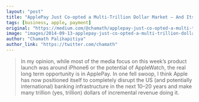 ```yaml
---
layout: "post"
title: "ApplePay Just Co-opted a Multi-Trillion Dollar Market — And Its Awesome!"
tags: [business, apple, payment]
original: "https://medium.com/@chamath/applepay-just-co-opted-a-multi-trillion-dollar-market-and-its-awesome-6d0635358547"
image: "images/2014-09-13-applepay-just-co-opted-a-multi-trillion-dollar-marketand-its-awesome/promo_tile_applepay_large_2x.jpg"
author: "Chamath Palihapitiya"
author_link: "https://twitter.com/chamath"
---
```


<blockquote>In my opinion, while most of the media focus on this week’s product launch was around iPhone6 or the potential of AppleWatch, the real long term opportunity is in ApplePay. In one fell swoop, I think Apple has now positioned itself to completely disrupt the US (and potentially international) banking infrastructure in the next 10–20 years and make many trillion (yes, trillion) dollars of incremental revenue doing it.</blockquote>

